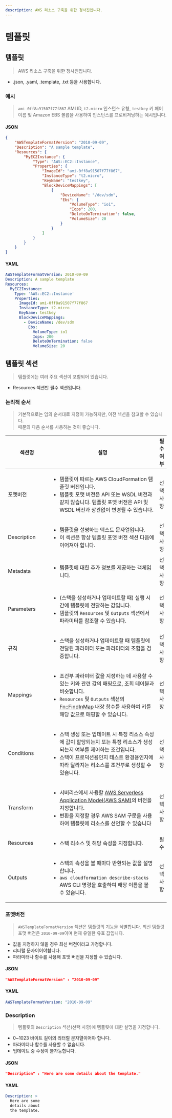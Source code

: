 ```yaml
---
description: AWS 리소스 구축을 위한 청사진입니다.
---
```


# 템플릿

## 템플릿&#x20;

> AWS 리소스 구축을 위한 청사진입니다.&#x20;

* .json, .yaml, .template, .txt 등을 사용합니다.&#x20;

### 예시&#x20;

> `ami-0ff8a91507f77f867` AMI ID, `t2.micro` 인스턴스 유형, `testkey` 키 페어 이름 및 Amazon EBS 볼륨을 사용하여 인스턴스를 프로비저닝하는 예시입니다.&#x20;

#### JSON&#x20;

```json
{
    "AWSTemplateFormatVersion": "2010-09-09",
    "Description": "A sample template",
    "Resources": {
        "MyEC2Instance": {
            "Type": "AWS::EC2::Instance",
            "Properties": {
                "ImageId": "ami-0ff8a91507f77f867",
                "InstanceType": "t2.micro",
                "KeyName": "testkey",
                "BlockDeviceMappings": [
                    {
                        "DeviceName": "/dev/sdm",
                        "Ebs": {
                            "VolumeType": "io1",
                            "Iops": 200,
                            "DeleteOnTermination": false,
                            "VolumeSize": 20
                        }
                    }
                ]
            }
        }
    }
}
```

#### YAML

```yaml
AWSTemplateFormatVersion: 2010-09-09
Description: A sample template
Resources:
  MyEC2Instance:
    Type: 'AWS::EC2::Instance'
    Properties:
      ImageId: ami-0ff8a91507f77f867
      InstanceType: t2.micro
      KeyName: testkey
      BlockDeviceMappings:
        - DeviceName: /dev/sdm
          Ebs:
            VolumeType: io1
            Iops: 200
            DeleteOnTermination: false
            VolumeSize: 20

```



## 템플릿 섹션&#x20;

> 템플릿에는 여러 주요 섹션이 포함되어 있습니다.&#x20;

* Resources  섹션만 필수 섹션입니다.&#x20;

### 논리적 순서&#x20;

> 기본적으로는 임의 순서대로 지정이 가능하지만, 이전 섹션을 참고할 수 있습니다. \
> 때문의 다음 순서를 사용하는 것이 좋습니다.&#x20;



<table><thead><tr><th width="137">섹션명</th><th width="426">설명</th><th>필수여부</th></tr></thead><tbody><tr><td>포멧버전</td><td><ul><li>템플릿이 따르는 AWS CloudFormation 템플릿 버전입니다.</li><li>템플릿 포맷 버전은 API 또는 WSDL 버전과 같지 않습니다. 템플릿 포맷 버전은 API 및 WSDL 버전과 상관없이 변경될 수 있습니다.</li></ul></td><td>선택사항</td></tr><tr><td>Description</td><td><ul><li>템플릿을 설명하는 텍스트 문자열입니다.</li><li>이 섹션은 항상 템플릿 포맷 버전 섹션 다음에 이어져야 합니다.</li></ul></td><td>선택사항</td></tr><tr><td>Metadata</td><td><ul><li>템플릿에 대한 추가 정보를 제공하는 객체입니다.</li></ul></td><td>선택사항</td></tr><tr><td>Parameters</td><td><ul><li>(스택을 생성하거나 업데이트할 때) 실행 시간에 템플릿에 전달하는 값입니다.</li><li>템플릿의 <code>Resources</code> 및 <code>Outputs</code> 섹션에서 파라미터를 참조할 수 있습니다.</li></ul></td><td>선택사항</td></tr><tr><td>규칙</td><td><ul><li>스택을 생성하거나 업데이트할 때 템플릿에 전달된 파라미터 또는 파라미터의 조합을 검증합니다.</li></ul></td><td>선택사항</td></tr><tr><td>Mappings</td><td><ul><li>조건부 파라미터 값을 지정하는 데 사용할 수 있는 키와 관련 값의 매핑으로, 조회 테이블과 비슷합니다.</li><li><code>Resources</code> 및 <code>Outputs</code> 섹션의 <a href="https://docs.aws.amazon.com/ko_kr/AWSCloudFormation/latest/UserGuide/intrinsic-function-reference-findinmap.html">Fn::FindInMap</a> 내장 함수를 사용하여 키를 해당 값으로 매핑할 수 있습니다.</li></ul></td><td>선택사항</td></tr><tr><td>Conditions </td><td><ul><li>스택 생성 또는 업데이트 시 특정 리소스 속성에 값이 할당되는지 또는 특정 리소스가 생성되는지 여부를 제어하는 조건입니다.</li><li>스택이 프로덕션용인지 테스트 환경용인지에 따라 달라지는 리소스를 조건부로 생성할 수 있습니다.</li></ul></td><td>선택사항</td></tr><tr><td>Transform </td><td><ul><li>서버리스에서 사용할 <a href="https://github.com/awslabs/serverless-application-specification">AWS Serverless Application Model(AWS SAM)</a>의 버전을 지정합니다.</li><li>변환을 지정할 경우 AWS SAM 구문을 사용하여 템플릿에 리소스를 선언할 수 있습니다</li></ul></td><td>선택사항</td></tr><tr><td>Resources</td><td><ul><li>스택 리소스 및 해당 속성을 지정합니다.</li></ul></td><td>필수</td></tr><tr><td>Outputs</td><td><ul><li>스택의 속성을 볼 때마다 반환되는 값을 설명합니다.</li><li><code>aws cloudformation describe-stacks</code> AWS CLI 명령을 호출하여 해당 이름을 볼 수 있습니다.</li></ul></td><td>선택사항</td></tr></tbody></table>

### 포멧버전&#x20;

> `AWSTemplateFormatVersion` 섹션은 템플릿의 기능을 식별합니다. 최신 템플릿 포맷 버전은 `2010-09-09`이며 현재 유일한 유효 값입니다.

* 값을 지정하지 않을 경우 최신 버전이라고 가정합니다.&#x20;
* 리터럴 문자이어야합니다.&#x20;
* 파라미터나 함수를 사용해 포맷 버전을 지정할 수 있습니다.&#x20;

#### JSON

```json
"AWSTemplateFormatVersion" : "2010-09-09"
```

#### YAML

```yaml
AWSTemplateFormatVersion: "2010-09-09"
```



### Description&#x20;

> 템플릿의 `Description` 섹션(선택 사항)에 템플릿에 대한 설명을 지정합니다.

* 0\~1023 바이트 길이의 리터럴 문자열이어야 합니다.
* 파라미터나 함수를 사용할 수 없습니다.&#x20;
* 업데이트 중 수정이 불가능합니다.&#x20;

#### JSON

```json
"Description" : "Here are some details about the template."
```

#### YAML

```yaml
Description: >
  Here are some
  details about
  the template.
```





